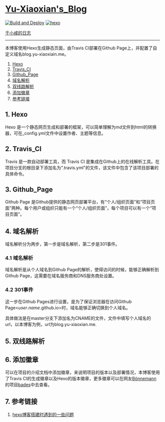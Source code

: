 # [Yu-Xiaoxian's_Blog](http://blog.yu-xiaoxian.me)

[![Build and Deploy](https://github.com/Yu-Xiaoxian/Yu-Xiaoxian.github.io/workflows/Build%20and%20Deploy/badge.svg)](https://github.com/Yu-Xiaoxian/Yu-Xiaoxian.github.io/actions?query=workflow%3A%22Build+and+Deploy%22)
[![hexo](https://img.shields.io/badge/hexo-%3E%3D%204.2.0-blue.svg)](https://hexo.io)

[于小咸的日志](http://blog.yu-xiaoxian.me)

---

本博客使用Hexo生成静态页面，由Travis CI部署在Github Page上，并配置了自定义域名blog.yu-xiaoxiain.me。

1. [Hexo](https://github.com/Yu-Xiaoxian/Yu-Xiaoxian.github.io#1-hexo)
2. [Travis_CI](https://github.com/Yu-Xiaoxian/Yu-Xiaoxian.github.io#2-travis_ci)
3. [Github_Page](https://github.com/Yu-Xiaoxian/Yu-Xiaoxian.github.io#3-github_page)
4. [域名解析](https://github.com/Yu-Xiaoxian/Yu-Xiaoxian.github.io#4-域名解析)
5. [双线路解析](https://github.com/Yu-Xiaoxian/Yu-Xiaoxian.github.io#5-双线路解析)
6. [添加徽章](https://github.com/Yu-Xiaoxian/Yu-Xiaoxian.github.io#6-添加徽章)
7. [参考链接](https://github.com/Yu-Xiaoxian/Yu-Xiaoxian.github.io#7-参考链接)

## 1. Hexo

Hexo 是一个静态网页生成和部署的框架，可以简单理解为md文件到html的转换器，可在_config.yml文件中设置作者、主题等信息。

## 2. Travis_CI

Travis 是一款自动部署工具，而 Travis CI 是集成在Github上的在线解析工具。在项目分支的根目录下添加名为".travis.yml"的文件，该文件中包含了该项目部署的具体命令。

## 3. Github_Page

Github Page 是Github提供的静态网页部署平台，有“个人/组织页面”和“项目页面”两种。每个用户或组织只能有一个“个人/组织页面”，每个项目可以有一个“项目页面”。

## 4. 域名解析

域名解析分为两步，第一步是域名解析，第二步是301事件。

### 4.1 域名解析

域名解析是从个人域名<user-domain>到Github Page的解析，使得访问<user-domain>的时候，能够正确解析到Github Page，这需要在域名服务商和DNS服务商处设置。

### 4.2 301事件

这一步在Github Pages进行设置，是为了保证浏览器在访问Github Page<$user.name$.github.io>时，域名能够正确切换到个人域名。

具体做法是在master分支下添加名为CNAME的文件，文件中填写个人域名的url，以本博客为例，url为blog.yu-xiaoxian.me.

## 5. 双线路解析

## 6. 添加徽章

可以在项目的介绍文档中添加徽章，来说明项目的版本以及部署情况，本博客使用了Travis CI的生成徽章以及Hexo的版本徽章，更多徽章可以在网友[Bönnemann](https://github.com/boennemann)的项目[bades](https://github.com/boennemann/badges)中去查看。

## 7. 参考链接

1. [hexo博客搭建时遇到的一些问题](https://segmentfault.com/a/1190000003710962?_ea=336354#articleHeader3)
